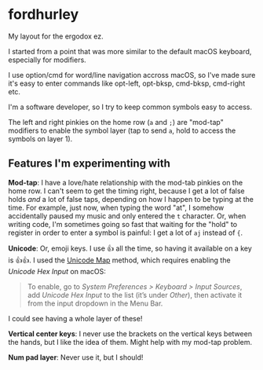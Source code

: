 fordhurley
===========

My layout for the ergodox ez.

I started from a point that was more similar to the default macOS keyboard,
especially for modifiers.

I use option/cmd for word/line navigation accross macOS, so I've made sure
it's easy to enter commands like opt-left, opt-bksp, cmd-bksp, cmd-right etc.

I'm a software developer, so I try to keep common symbols easy to access.

The left and right pinkies on the home row (`a` and `;`) are "mod-tap" modifiers
to enable the symbol layer (tap to send `a`, hold to access the symbols on layer
1).


Features I'm experimenting with
--------------------------------

**Mod-tap**: I have a love/hate relationship with the mod-tab pinkies on the
home row. I can't seem to get the timing right, because I get a lot of false
holds *and* a lot of false taps, depending on how I happen to be typing at the
time. For example, just now, when typing the word "at", I somehow accidentally
paused my music and only entered the `t` character. Or, when writing code, I'm
sometimes going so fast that waiting for the "hold" to register in order to
enter a symbol is painful: I get a lot of `aj` instead of `{`.

**Unicode**: Or, emoji keys. I use 👍 all the time, so having it available on a
key is 👍👍. I used the [Unicode Map][] method, which requires enabling the
*Unicode Hex Input* on macOS:

> To enable, go to *System Preferences > Keyboard > Input Sources*, add *Unicode
> Hex Input* to the list (it’s under *Other*), then activate it from the input
> dropdown in the Menu Bar.

I could see having a whole layer of these!

**Vertical center keys**: I never use the brackets on the vertical keys between
the hands, but I like the idea of them. Might help with my mod-tap problem.

**Num pad layer**: Never use it, but I should!


[my oryx original]: https://configure.ergodox-ez.com/ergodox-ez/layouts/gQKOa/QBdMm/0
[Unicode Map]: https://docs.qmk.fm/#/feature_unicode
